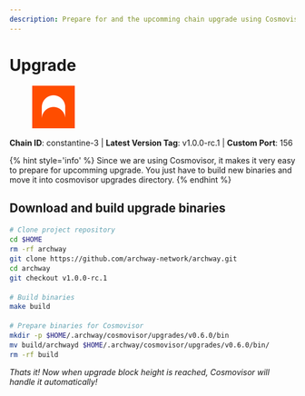```yaml
---
description: Prepare for and the upcomming chain upgrade using Cosmovisor.
---
```


# Upgrade

<figure><img src="https://raw.githubusercontent.com/kj89/cosmos-images/main/logos/archway.png" alt=""><figcaption></figcaption></figure>

**Chain ID**: constantine-3 | **Latest Version Tag**: v1.0.0-rc.1 | **Custom Port**: 156

{% hint style='info' %}
Since we are using Cosmovisor, it makes it very easy to prepare for upcomming upgrade.
You just have to build new binaries and move it into cosmovisor upgrades directory.
{% endhint %}

## Download and build upgrade binaries

```bash
# Clone project repository
cd $HOME
rm -rf archway
git clone https://github.com/archway-network/archway.git
cd archway
git checkout v1.0.0-rc.1

# Build binaries
make build

# Prepare binaries for Cosmovisor
mkdir -p $HOME/.archway/cosmovisor/upgrades/v0.6.0/bin
mv build/archwayd $HOME/.archway/cosmovisor/upgrades/v0.6.0/bin/
rm -rf build
```

*Thats it! Now when upgrade block height is reached, Cosmovisor will handle it automatically!*
